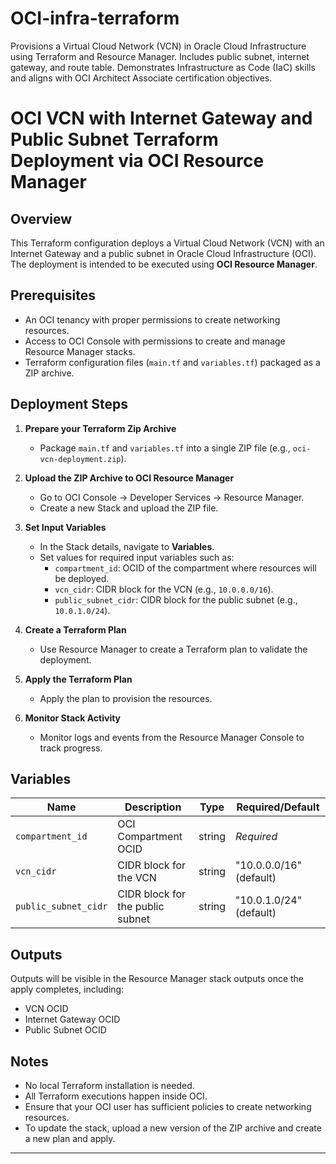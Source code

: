 # OCI-infra-terraform
Provisions a Virtual Cloud Network (VCN) in Oracle Cloud Infrastructure using Terraform and Resource Manager. Includes public subnet, internet gateway, and route table. Demonstrates Infrastructure as Code (IaC) skills and aligns with OCI Architect Associate certification objectives.

# OCI VCN with Internet Gateway and Public Subnet Terraform Deployment via OCI Resource Manager

## Overview
This Terraform configuration deploys a Virtual Cloud Network (VCN) with an Internet Gateway and a public subnet in Oracle Cloud Infrastructure (OCI). The deployment is intended to be executed using **OCI Resource Manager**.

## Prerequisites
- An OCI tenancy with proper permissions to create networking resources.
- Access to OCI Console with permissions to create and manage Resource Manager stacks.
- Terraform configuration files (`main.tf` and `variables.tf`) packaged as a ZIP archive.

## Deployment Steps

1. **Prepare your Terraform Zip Archive**
   - Package `main.tf` and `variables.tf` into a single ZIP file (e.g., `oci-vcn-deployment.zip`).

2. **Upload the ZIP Archive to OCI Resource Manager**
   - Go to OCI Console → Developer Services → Resource Manager.
   - Create a new Stack and upload the ZIP file.

3. **Set Input Variables**
   - In the Stack details, navigate to **Variables**.
   - Set values for required input variables such as:
     - `compartment_id`: OCID of the compartment where resources will be deployed.
     - `vcn_cidr`: CIDR block for the VCN (e.g., `10.0.0.0/16`).
     - `public_subnet_cidr`: CIDR block for the public subnet (e.g., `10.0.1.0/24`).

4. **Create a Terraform Plan**
   - Use Resource Manager to create a Terraform plan to validate the deployment.

5. **Apply the Terraform Plan**
   - Apply the plan to provision the resources.

6. **Monitor Stack Activity**
   - Monitor logs and events from the Resource Manager Console to track progress.

## Variables

| Name               | Description                       | Type   | Required/Default      |
|--------------------|---------------------------------|--------|----------------------|
| `compartment_id`    | OCI Compartment OCID             | string | *Required*           |
| `vcn_cidr`          | CIDR block for the VCN           | string | "10.0.0.0/16" (default) |
| `public_subnet_cidr`| CIDR block for the public subnet | string | "10.0.1.0/24" (default) |

## Outputs

Outputs will be visible in the Resource Manager stack outputs once the apply completes, including:

- VCN OCID
- Internet Gateway OCID
- Public Subnet OCID

## Notes

- No local Terraform installation is needed.
- All Terraform executions happen inside OCI.
- Ensure that your OCI user has sufficient policies to create networking resources.
- To update the stack, upload a new version of the ZIP archive and create a new plan and apply.

---

